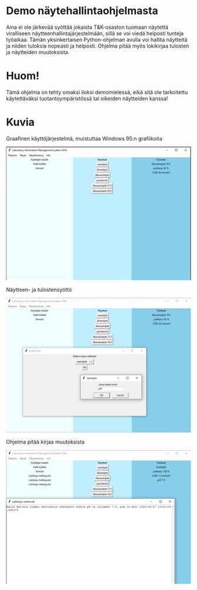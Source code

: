 # Demo näytehallintaohjelmasta

Aina ei ole järkevää syöttää jokaista T&K-osaston tuomaan näytettä viralliseen näytteenhallintajärjestelmään, sillä se voi viedä helposti tunteja työaikaa. 
Tämän yksinkertaisen Python-ohjelman avulla voi hallita näytteitä ja niiden tuloksia nopeasti ja helposti. Ohjelma pitää myös lokikirjaa tulosten ja näytteiden
muutoksista. 

# Huom! 
Tämä ohjelma on tehty omaksi iloksi demomielessä, eikä sitä ole tarkoitettu käytettäväksi tuotantoympäristössä tai oikeiden näytteiden kanssa!

# Kuvia

Graafinen käyttöjärjestelmä, muistuttaa Windows 95:n grafiikoita

![LIMS GUI](/lims_pic1.png)

Näytteen- ja tulostensyöttö

![LIMS add result](/lims_add_result_pic.png)

Ohjelma pitää kirjaa muutoksista

![LIMS logging](/lims_log.png)
